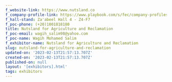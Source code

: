 ```yaml
---
f_website-link: https://www.nutsland.co
f_company-profile-link: https://www.playbook.com/s/fec/company-profiles
f_hall-stand: Za'abeel Hall 4 - Z4-F7
f_poc-phone: (+20)1001818180
title: Nutsland for Agriculture and Reclamation
f_poc-email: wagih_salim98@yahoo.com
f_poc-name: Wagih Mohamed Salim
f_exhibitor-name: Nutsland for Agriculture and Reclamation
slug: nutsland-for-agriculture-and-reclamation
updated-on: '2023-02-13T21:57:13.707Z'
created-on: '2023-02-13T21:57:13.707Z'
published-on: null
layout: '[exhibitors].html'
tags: exhibitors
---
```



